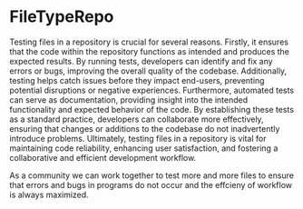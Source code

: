 # FileTypeRepo

Testing files in a repository is crucial for several reasons. 
Firstly, it ensures that the code within the repository functions as intended and produces the expected results. 
By running tests, developers can identify and fix any errors or bugs, improving the overall quality of the codebase. 
Additionally, testing helps catch issues before they impact end-users, preventing potential disruptions or negative experiences. 
Furthermore, automated tests can serve as documentation, providing insight into the intended functionality and expected behavior of the code. 
By establishing these tests as a standard practice, developers can collaborate more effectively, ensuring that changes or additions to the codebase do not inadvertently introduce problems.
Ultimately, testing files in a repository is vital for maintaining code reliability, enhancing user satisfaction, and fostering a collaborative and efficient development workflow.

As a community we can work together to test more and more files to ensure that errors and bugs in programs do not occur and the effcieny of workflow is always maximized.
